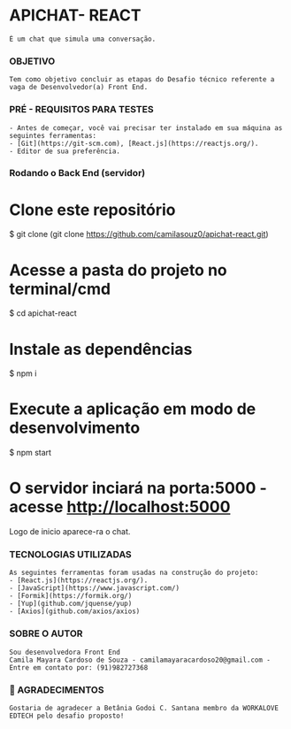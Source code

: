 # APICHAT- REACT #
    É um chat que simula uma conversação.

### OBJETIVO
    Tem como objetivo concluir as etapas do Desafio técnico referente a vaga de Desenvolvedor(a) Front End.

### PRÉ - REQUISITOS PARA TESTES
    - Antes de começar, você vai precisar ter instalado em sua máquina as seguintes ferramentas:
    - [Git](https://git-scm.com), [React.js](https://reactjs.org/). 
    - Editor de sua preferência.

### Rodando o Back End (servidor)
# Clone este repositório
$ git clone (git clone https://github.com/camilasouz0/apichat-react.git)

# Acesse a pasta do projeto no terminal/cmd
$ cd apichat-react

# Instale as dependências
$ npm i

# Execute a aplicação em modo de desenvolvimento
$ npm start

# O servidor inciará na porta:5000 - acesse <http://localhost:5000>
  Logo de inicio aparece-ra o chat.
### TECNOLOGIAS UTILIZADAS
    As seguintes ferramentas foram usadas na construção do projeto:
    - [React.js](https://reactjs.org/). 
    - [JavaScript](https://www.javascript.com/)
    - [Formik](https://formik.org/)
    - [Yup](github.com/jquense/yup)
    - [Axios](github.com/axios/axios)

### SOBRE O AUTOR
    Sou desenvolvedora Front End
    Camila Mayara Cardoso de Souza - camilamayaracardoso20@gmail.com - Entre em contato por: (91)982727368

### 🎁 AGRADECIMENTOS
    Gostaria de agradecer a Betânia Godoi C. Santana membro da WORKALOVE EDTECH pelo desafio proposto!
